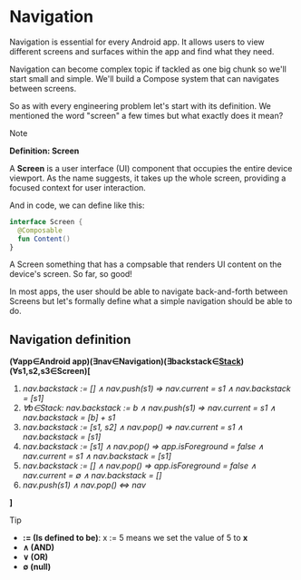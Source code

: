 # Navigation

Navigation is essential for every Android app. 
It allows users to view different screens and surfaces within the app
and find what they need.

Navigation can become complex topic if tackled as one big chunk so we'll start
small and simple. We'll build a Compose system that can navigates between screens.

So as with every engineering problem let's start with its definition.
We mentioned the word "screen" a few times but what exactly does it mean?

> [!NOTE]
> **Definition: Screen**
> 
> A **Screen** is a user interface (UI) component that occupies the entire device viewport. As the name suggests, it takes up the whole screen, providing a focused context for user interaction.

And in code, we can define like this:
```kotlin
interface Screen {
  @Composable
  fun Content()
}
```

A Screen something that has a compsable that renders UI content on the device's screen. So far, so good!

In most apps, the user should be able to navigate back-and-forth between Screens but let's formally define what a simple navigation should be able to do.

## Navigation definition
 
**(∀app∈Android app)(∃nav∈Navigation)(∃backstack∈[Stack](https://en.wikipedia.org/wiki/Stack_(abstract_data_type)))(∀s1,s2,s3∈Screen)[**

1. *nav.backstack := [] ∧ nav.push(s1) ⇒ nav.current = s1 ∧ nav.backstack = [s1]*
2. *∀b∈Stack: nav.backstack := b ∧ nav.push(s1) ⇒ nav.current = s1 ∧ nav.backstack = [b] + s1*
3. *nav.backstack := [s1, s2] ∧ nav.pop() ⇒ nav.current = s1 ∧ nav.backstack = [s1]*
4. *nav.backstack := [s1] ∧ nav.pop() ⇒ app.isForeground = false ∧ nav.current = s1 ∧ nav.backstack = [s1]*
5. *nav.backstack := [] ∧ nav.pop() ⇒ app.isForeground = false ∧ nav.current = ∅ ∧ nav.backstack = []*
6. *nav.push(s1) ∧ nav.pop() ⇔ nav*

**]**

> [!TIP]
> - **:= (Is defined to be)**: x := 5 means we set the value of 5 to **x**
> - **∧ (AND)**
> - **∨ (OR)**
> - **∅ (null)**
